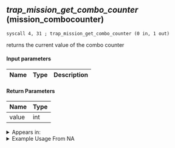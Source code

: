 ## *trap_mission_get_combo_counter* (mission_combocounter)

`syscall 4, 31 ; trap_mission_get_combo_counter (0 in, 1 out)`

returns the current value of the combo counter

#### Input parameters
| Name | Type | Description
|------|------|------------


#### Return Parameters
| Name | Type
|------|-----
| value   | int   


<details>
	<summary>Appears in:</summary>

</details>

<details>
	<summary>Example Usage From NA</summary>

</details>

